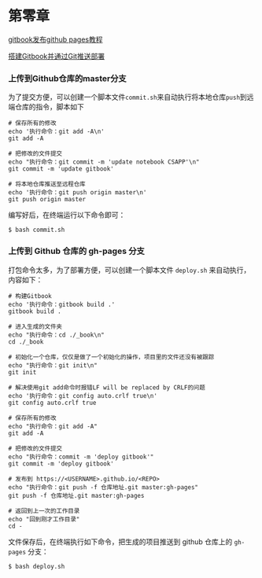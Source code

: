 # 第零章

[gitbook发布github pages教程](https://blog.csdn.net/xixihahalelehehe/article/details/125115061)

[搭建Gitbook并通过Git推送部署](https://www.eula.club/blogs/%E6%90%AD%E5%BB%BAGitbook%E5%B9%B6%E9%80%9A%E8%BF%87Git%E6%8E%A8%E9%80%81%E9%83%A8%E7%BD%B2.html#_4-%E6%89%98%E7%AE%A1%E5%88%B0-github-page)

### 上传到Github仓库的master分支

为了提交方便，可以创建一个脚本文件`commit.sh`来自动执行将本地仓库`push`到远端仓库的指令，脚本如下

```shell
# 保存所有的修改
echo '执行命令：git add -A\n'
git add -A

# 把修改的文件提交
echo "执行命令：git commit -m 'update notebook CSAPP'\n"
git commit -m 'update gitbook' 

# 将本地仓库推送至远程仓库
echo '执行命令：git push origin master\n'
git push origin master
```

编写好后，在终端运行以下命令即可：

```shell
$ bash commit.sh
```



### 上传到 Github 仓库的 gh-pages 分支

打包命令太多，为了部署方便，可以创建一个脚本文件 `deploy.sh` 来自动执行，内容如下：

```shell
# 构建Gitbook
echo '执行命令：gitbook build .'
gitbook build .

# 进入生成的文件夹
echo "执行命令：cd ./_book\n"
cd ./_book

# 初始化一个仓库，仅仅是做了一个初始化的操作，项目里的文件还没有被跟踪
echo "执行命令：git init\n"
git init

# 解决使用git add命令时报错LF will be replaced by CRLF的问题
echo '执行命令：git config auto.crlf true\n'
git config auto.crlf true

# 保存所有的修改
echo "执行命令：git add -A"
git add -A

# 把修改的文件提交
echo "执行命令：commit -m 'deploy gitbook'"
git commit -m 'deploy gitbook'

# 发布到 https://<USERNAME>.github.io/<REPO>
echo "执行命令：git push -f 仓库地址.git master:gh-pages"
git push -f 仓库地址.git master:gh-pages

# 返回到上一次的工作目录
echo "回到刚才工作目录"
cd -
```

文件保存后，在终端执行如下命令，把生成的项目推送到 github 仓库上的 `gh-pages` 分支：

```shell
$ bash deploy.sh
```

